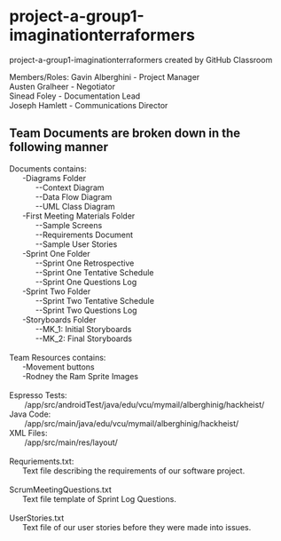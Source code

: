 # project-a-group1-imaginationterraformers
project-a-group1-imaginationterraformers created by GitHub Classroom

Members/Roles:
Gavin Alberghini - Project Manager<br />
Austen Gralheer - Negotiator<br />
Sinead Foley - Documentation Lead<br />
Joseph Hamlett - Communications Director<br />

Team Documents are broken down in the following manner
------------------------------------------------------
Documents contains:<br />
&nbsp;&nbsp;&nbsp;&nbsp;&nbsp;&nbsp;-Diagrams Folder<br />
&nbsp;&nbsp;&nbsp;&nbsp;&nbsp;&nbsp;&nbsp;&nbsp;&nbsp;&nbsp;&nbsp;&nbsp;--Context Diagram<br />
&nbsp;&nbsp;&nbsp;&nbsp;&nbsp;&nbsp;&nbsp;&nbsp;&nbsp;&nbsp;&nbsp;&nbsp;--Data Flow Diagram<br />
&nbsp;&nbsp;&nbsp;&nbsp;&nbsp;&nbsp;&nbsp;&nbsp;&nbsp;&nbsp;&nbsp;&nbsp;--UML Class Diagram<br />
&nbsp;&nbsp;&nbsp;&nbsp;&nbsp;&nbsp;-First Meeting Materials Folder<br />
&nbsp;&nbsp;&nbsp;&nbsp;&nbsp;&nbsp;&nbsp;&nbsp;&nbsp;&nbsp;&nbsp;&nbsp;--Sample Screens<br />
&nbsp;&nbsp;&nbsp;&nbsp;&nbsp;&nbsp;&nbsp;&nbsp;&nbsp;&nbsp;&nbsp;&nbsp;--Requirements Document<br />
&nbsp;&nbsp;&nbsp;&nbsp;&nbsp;&nbsp;&nbsp;&nbsp;&nbsp;&nbsp;&nbsp;&nbsp;--Sample User Stories<br />
&nbsp;&nbsp;&nbsp;&nbsp;&nbsp;&nbsp;-Sprint One Folder<br />
&nbsp;&nbsp;&nbsp;&nbsp;&nbsp;&nbsp;&nbsp;&nbsp;&nbsp;&nbsp;&nbsp;&nbsp;--Sprint One Retrospective<br />
&nbsp;&nbsp;&nbsp;&nbsp;&nbsp;&nbsp;&nbsp;&nbsp;&nbsp;&nbsp;&nbsp;&nbsp;--Sprint One Tentative Schedule<br />
&nbsp;&nbsp;&nbsp;&nbsp;&nbsp;&nbsp;&nbsp;&nbsp;&nbsp;&nbsp;&nbsp;&nbsp;--Sprint One Questions Log<br />
&nbsp;&nbsp;&nbsp;&nbsp;&nbsp;&nbsp;-Sprint Two Folder<br />
&nbsp;&nbsp;&nbsp;&nbsp;&nbsp;&nbsp;&nbsp;&nbsp;&nbsp;&nbsp;&nbsp;&nbsp;--Sprint Two Tentative Schedule<br />
&nbsp;&nbsp;&nbsp;&nbsp;&nbsp;&nbsp;&nbsp;&nbsp;&nbsp;&nbsp;&nbsp;&nbsp;--Sprint Two Questions Log<br />
&nbsp;&nbsp;&nbsp;&nbsp;&nbsp;&nbsp;-Storyboards Folder<br />
&nbsp;&nbsp;&nbsp;&nbsp;&nbsp;&nbsp;&nbsp;&nbsp;&nbsp;&nbsp;&nbsp;&nbsp;--MK_1: Initial Storyboards<br />
&nbsp;&nbsp;&nbsp;&nbsp;&nbsp;&nbsp;&nbsp;&nbsp;&nbsp;&nbsp;&nbsp;&nbsp;--MK_2: Final Storyboards<br />
<br />
Team Resources contains:<br />
&nbsp;&nbsp;&nbsp;&nbsp;&nbsp;&nbsp;-Movement buttons<br />
&nbsp;&nbsp;&nbsp;&nbsp;&nbsp;&nbsp;-Rodney the Ram Sprite Images<br />
<br />
Espresso Tests:<br />
&nbsp;&nbsp;&nbsp;&nbsp;&nbsp;&nbsp; /app/src/androidTest/java/edu/vcu/mymail/alberghinig/hackheist/<br />
Java Code:<br />
&nbsp;&nbsp;&nbsp;&nbsp;&nbsp;&nbsp; /app/src/main/java/edu/vcu/mymail/alberghinig/hackheist/<br />
XML Files:<br />
&nbsp;&nbsp;&nbsp;&nbsp;&nbsp;&nbsp; /app/src/main/res/layout/<br />
<br />
Requriements.txt: <br />
&nbsp;&nbsp;&nbsp;&nbsp;&nbsp;&nbsp;Text file describing the requirements of our software project.<br />
<br />
ScrumMeetingQuestions.txt<br />
&nbsp;&nbsp;&nbsp;&nbsp;&nbsp;&nbsp;Text file template of Sprint Log Questions.<br />
<br />
UserStories.txt<br />
&nbsp;&nbsp;&nbsp;&nbsp;&nbsp;&nbsp;Text file of our user stories before they were made into issues.<br />
<br />
